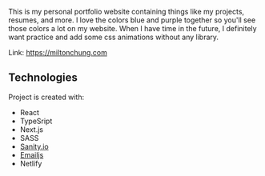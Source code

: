 This is my personal portfolio website containing things like my projects, resumes, and more. I love the colors blue and purple together so you'll see those colors a lot on my website. When I have time in the future, I definitely want practice and add some css animations without any library.

Link: https://miltonchung.com

## Technologies

Project is created with:

- React
- TypeSript
- Next.js
- SASS
- [Sanity.io](https://www.sanity.io/)
- [Emailjs](https://www.emailjs.com/)
- Netlify
